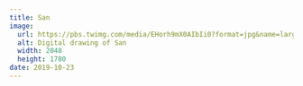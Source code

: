 ```yaml
---
title: San
image:
  url: https://pbs.twimg.com/media/EHorh9mX0AIbIi0?format=jpg&name=large
  alt: Digital drawing of San
  width: 2048
  height: 1780
date: 2019-10-23
---
```

